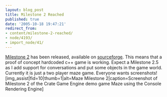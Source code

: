 ```yaml
---
layout: blog_post
title: Milestone 2 Reached
published: true
date: '2005-10-18 19:47:21'
redirect_from:
- content/milestone-2-reached/
- node/4193/
- import_node/41/
---
```


[Milestone 2](/content/crate-game-engine-documentation) has been released, available on [sourceforge](http://sf.net/projects/emptycrate). This means that a proof of concept hardcoded c++ game is working. Expect a Milestone 2.5 as I add support for conversations and put some objects in the game world. Currently it is just a two player maze game. Everyone wants screenshots! [img_assist|fid=10|thumb=1|alt=Maze Milestone 2|caption=Screenshot of Milestone 2 of the Crate Game Engine demo game Maze using the Console Rendering Engine]
